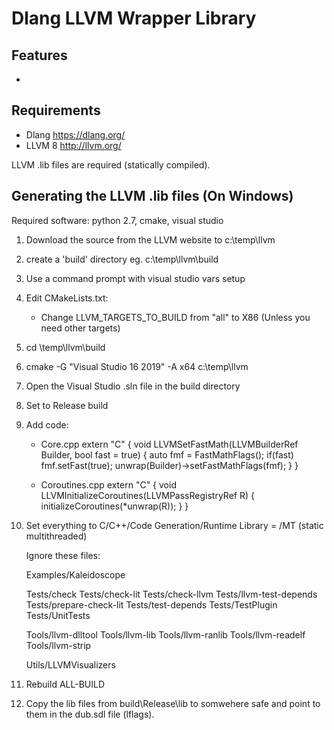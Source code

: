 # Dlang LLVM Wrapper Library

## Features
- 


## Requirements
- Dlang https://dlang.org/
- LLVM 8 http://llvm.org/

LLVM .lib files are required (statically compiled).

## Generating the LLVM .lib files (On Windows)
Required software: python 2.7, cmake, visual studio

1) Download the source from the LLVM website to c:\temp\llvm
2) create a 'build' directory eg.
    c:\temp\llvm\build
3) Use a command prompt with visual studio vars setup
4) Edit CMakeLists.txt: 
    - Change LLVM_TARGETS_TO_BUILD from "all" to X86 (Unless you need other targets)
5) cd \temp\llvm\build
6) cmake -G "Visual Studio 16 2019" -A x64 c:\temp\llvm	
7) Open the Visual Studio .sln file in the build directory

8) Set to Release build

9) Add code:

    - Core.cpp
    extern "C" {
        void LLVMSetFastMath(LLVMBuilderRef Builder, bool fast = true) {
          auto fmf = FastMathFlags();
          if(fast) fmf.setFast(true);
          unwrap(Builder)->setFastMathFlags(fmf);
        }
    }
    
    - Coroutines.cpp
    extern "C" {
        void LLVMInitializeCoroutines(LLVMPassRegistryRef R) {
          initializeCoroutines(*unwrap(R));
        }
    }

10) Set everything to C/C++/Code Generation/Runtime Library = /MT (static multithreaded) 

    Ignore these files: 

    Examples/Kaleidoscope
    
    Tests/check
    Tests/check-lit
    Tests/check-llvm
    Tests/llvm-test-depends
    Tests/prepare-check-lit
    Tests/test-depends
    Tests/TestPlugin
    Tests/UnitTests

    Tools/llvm-dlltool
    Tools/llvm-lib
    Tools/llvm-ranlib
    Tools/llvm-readelf	
    Tools/llvm-strip
    
    Utils/LLVMVisualizers
	
11) Rebuild ALL-BUILD
	
12) Copy the lib files from build\Release\lib to somwehere safe and point to them in the dub.sdl file (lflags).

